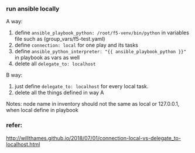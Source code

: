 ### run ansible locally
A way:
1. define `ansible_playbook_python: /root/f5-venv/bin/python` in variables file such as (group_vars/f5-test.yaml)
2. define `connection: local` for one play and its tasks
3. define `ansible_python_interpreter: "{{ ansible_playbook_python }}"` in playbook as vars as well
4. delete all `delegate_to: localhost`

B way:
1. just define `delegate_to: localhost` for every local task.
2. delete all the things defined in way A

Notes:
node name in inventory should not the same as local or 127.0.0.1, when local define in playbook

### refer:
http://willthames.github.io/2018/07/01/connection-local-vs-delegate_to-localhost.html
